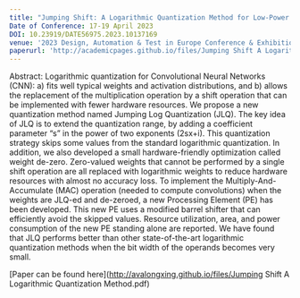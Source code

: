 ```yaml
---
title: "Jumping Shift: A Logarithmic Quantization Method for Low-Power CNN Acceleration"
Date of Conference: 17-19 April 2023
DOI: 10.23919/DATE56975.2023.10137169
venue: '2023 Design, Automation & Test in Europe Conference & Exhibition (DATE)'
paperurl: 'http://academicpages.github.io/files/Jumping Shift A Logarithmic Quantization Method.pdf'
---
```

Abstract:
Logarithmic quantization for Convolutional Neural Networks (CNN): a) fits well typical weights and activation distributions, and b) allows the replacement of the multiplication operation by a shift operation that can be implemented with fewer hardware resources. We propose a new quantization method named Jumping Log Quantization (JLQ). The key idea of JLQ is to extend the quantization range, by adding a coefficient parameter “s” in the power of two exponents (2sx+i). This quantization strategy skips some values from the standard logarithmic quantization. In addition, we also developed a small hardware-friendly optimization called weight de-zero. Zero-valued weights that cannot be performed by a single shift operation are all replaced with logarithmic weights to reduce hardware resources with almost no accuracy loss. 
To implement the Multiply-And-Accumulate (MAC) operation (needed to compute convolutions) when the weights are JLQ-ed and de-zeroed, a new Processing Element (PE) has been developed. This new PE uses a modified barrel shifter that can efficiently avoid the skipped values. Resource utilization, area, and power consumption of the new PE standing alone are reported. We have found that JLQ performs better than other state-of-the-art logarithmic quantization methods when the bit width of the operands becomes very small.

[Paper can be found here](http://avalongxing.github.io/files/Jumping Shift A Logarithmic Quantization Method.pdf)
